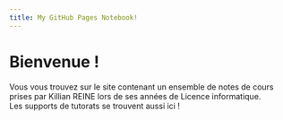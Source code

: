 ```yaml
---
title: My GitHub Pages Notebook!
---
```


# Bienvenue !

Vous vous trouvez sur le site contenant un ensemble de notes de cours prises par Killian REINE lors de ses années de Licence informatique.
<br/> Les supports de tutorats se trouvent aussi ici !
